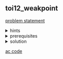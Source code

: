 ## toi12_weakpoint
[problem statement](https://programming.in.th/tasks/toi12_weakpoint)

<details>
  <summary>hints</summary>
  <ul>
    <details>
      <summary>hint 1</summary>
      <p>เรามีกราฟ $N$ จุดยอดและ $N$ เส้นเชื่อม และ connected แสดงว่ากราฟจะมีหน้าตาแบบไหน?</p>
    </details>
    <details>
      <summary>hint 1.5</summary>
      <ul>
        <li>ต้นไม้เป็นโครงสร้างที่มี $N$ จุดยอด $N-1$ เส้นเชื่อมและไม่มี cycle</li>
        <li>กราฟจะมี 1 cycle และอาจมีกิ่งแตกแขนงออกไปจากจุดบน cycle (คิดว่าเรามี tree แล้วเติมเพิ่ม 1 เส้นเชื่อม)</li>
      </ul>
      <p align="center">
        <img width="600" src="https://github.com/user-attachments/assets/4993f95e-9281-440a-aef9-45fccc8ccf2c" />
      </p>
      <ul>
        <li>interesting thing: <a href="https://usaco.guide/silver/func-graphs?lang=cpp">Introduction to Functional Graphs · USACO Guide</a></li>
      </ul>
    </details>
    <details>
      <summary>hint 2</summary>
      ลองคิดแยก case
      <ol>
        <li>แหล่งสำรองข้อมูลหลักอยู่บน cycle</li>
        <li>แหล่งสำรองข้อมูลหลักไม่อยู่บน cycle</li>
      </ol>
    </details>
  </ul>
</details>

<details>
  <summary>prerequisites</summary>
  <p>basic graph + tree, cycle detection (dfs tree)</p>
</details>

<details>
  <summary>solution</summary> <br>
  <p>จากโจทย์ได้บอกว่ากราฟจะมีลักษณะเป็นกราฟที่มี 1 cycle และ 1 component เพราะฉะนั้นเราจะทำการหา cycle โดยการ detect backedge ระหว่างการ dfs. สามารถอ่านเพื่มเติมเรื่อง dfs tree ได้ใน <br><a href="https://codeforces.com/blog/entry/68138">Tutorial - The DFS tree and its applications: how I found out I really didn't understand bridges - Codeforces</a></p>
  <hr>
  <p>เราสามารถแยกเคสออกได้เป็น 2 เคส ได้แก่:</p>
  <ol>
    <li><ins>แหล่งสำรองข้อมูลหลัก ($m$) อยู่บน cycle</ins> จุดยอดที่เป็นจุดอ่อนเป็นได้แค่
      <ol>
        <li>จุดบน cycle อื่นที่มี <em>ขนาด subtree</em> มากสุด</li>
        <li>จุดที่ติดกับ $m$ ที่ไม่ได้อยู่ใน cycle ที่มี <em>ขนาด subtree</em> มากสุด</li>
      </ol>
      <details>
        <summary><strong>subtree?</strong></summary>
        <ul>
          <li>เราจะสามารถมองกราฟนี้เป็น forest ได้หากเราลบเส้นเชื่อมที่เส้นจุดยอดบน cycle ออก (forest คือมีหลายๆ tree) แล้วเราสามารถมองจุดบน cycle เป็น root ของ tree แต่ละต้นใน forest ได้</li>
        </ul>
        <p align="center">
          <img width="600" src="https://github.com/user-attachments/assets/db7be2cd-b746-419b-bda1-999abc59f512" />
        </p>
        <ul>
        <li>เราจะทำ dfs เพื่อหา subtree size ของแต่ละจุดยอดได้ด้วยการทำ dp on tree:</li>
          <ul>
            <li>$sz_u =$ size of subtree $u$</li>
            <li>$sz_u = \sum_{v \in c_u} sz_v ; \ c_u = \text{set of children of } u$</li>
          </ul>
        <li>ที่เราหา subtree size ก็เนื่องจากถ้าเราให้จุดยอด $u$ เป็นจุดอ่อน, จุดยอดที่อยู่ใน subtree ของ $u$ (ยกเว้น $u$) จะไม่สามารถรับข้อมูลได้ ซึ่งมีจำนวน = $sz_u - 1$</li>
        </ul>
      </details>
      คือ เราสามารถพูดอีกอย่างได้ว่า จุดยอดที่สามารถเป็นจุดอ่อนได้มี ได้แก่:
      <ul>
        <li>จุดที่เป็น root ที่มีขนาด subtree มากสุด</li>
        <li>จุดที่เป็น child ของ $m$ ที่มีขนาด subtree มากสุด</li>
      </ul>
    </li>
    <hr>
    <li><ins>แหล่งสำรองข้อมูลหลัก ($m$) ไม่อยู่บน cycle</ins>
      <ul>
        <li>หรือ พูดอีกอย่างคือเป็น $m$ จุดยอดบน tree ที่ไม่ใช่ root ในกรณีนี้จะมีจุดอ่อนที่เป็นไปได้ที่ต้อง check เพิ่มคือจุดยอดที่เป็น parent ของ $m$ ($p$). เนื่องจากถ้า $p$ เป็นจุดอ่อนจะตัดการเชื่อมต่อของ subtree ของ $m$ ออกจากกราฟที่เหลือ ทำให้ถ้า $p$ เป็นจุดอ่อนจะได้คำตอบเป็น $N - 1 - sz_m$ </li>
      </ul>
    </li>
  </ol>
</details>

[ac code](./toi12_weakpoint.cpp)
